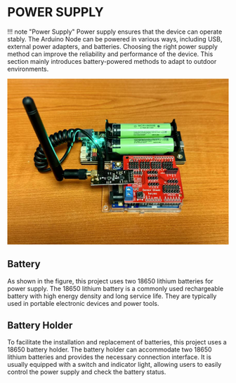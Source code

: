 # POWER SUPPLY

!!! note "Power Supply"
    Power supply ensures that the device can operate stably. The Arduino Node can be powered in various ways, including USB, external power adapters, and batteries. Choosing the right power supply method can improve the reliability and performance of the device. This section mainly introduces battery-powered methods to adapt to outdoor environments.

![](power.jpg)

## Battery

As shown in the figure, this project uses two 18650 lithium batteries for power supply. The 18650 lithium battery is a commonly used rechargeable battery with high energy density and long service life. They are typically used in portable electronic devices and power tools.

## Battery Holder

To facilitate the installation and replacement of batteries, this project uses a 18650 battery holder. The battery holder can accommodate two 18650 lithium batteries and provides the necessary connection interface. It is usually equipped with a switch and indicator light, allowing users to easily control the power supply and check the battery status.